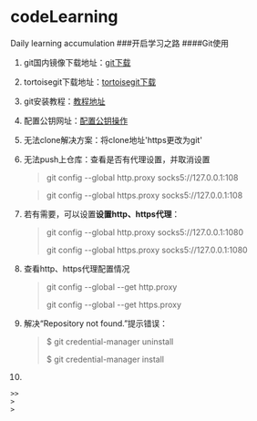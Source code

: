 # codeLearning
Daily learning accumulation
###开启学习之路
####Git使用

1. git国内镜像下载地址：[git下载](https://github.com/waylau/git-for-win)

2. tortoisegit下载地址：[tortoisegit下载](https://tortoisegit.org/download/)

3. git安装教程：[教程地址](https://www.liaoxuefeng.com/wiki/896043488029600/896067074338496)

4. 配置公钥网址：[配置公钥操作](https://www.jianshu.com/p/656756920430)

5. 无法clone解决方案：将clone地址'https更改为git'

6. 无法push上仓库：查看是否有代理设置，并取消设置

   > git config --global http.proxy socks5://127.0.0.1:108

   > git config --global https.proxy socks5://127.0.0.1:108

7. 若有需要，可以设置**设置http、https代理**：

   > git config --global http.proxy socks5://127.0.0.1:1080
   >
   > git config --global https.proxy socks5://127.0.0.1:1080

8. 查看http、https代理配置情况

   > git config --global --get http.proxy
   >
   > git config --global --get https.proxy

9. 解决“Repository not found.”提示错误：

   >$ git credential-manager uninstall
   >
   >$ git credential-manager install

10. 

    >>   
    >
    >

>

